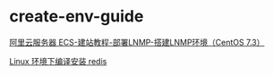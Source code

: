 # create-env-guide

[阿里云服务器 ECS-建站教程-部署LNMP-搭建LNMP环境（CentOS 7.3）](https://dzt666.cn/index.php/archives/109/)

[Linux 环境下编译安装 redis](https://dzt666.cn/index.php/archives/161/)
